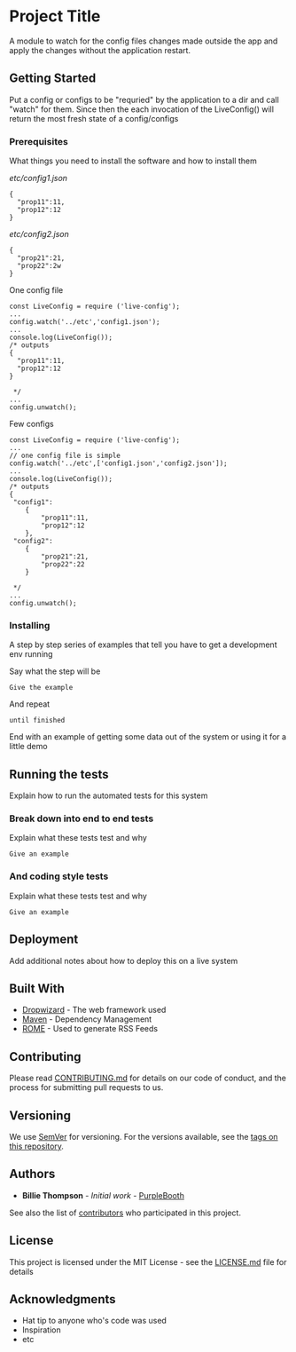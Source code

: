 # Project Title

A module to watch for the config files changes made outside the app and apply the changes without 
the application restart.

## Getting Started

Put a config or configs to be "requried" by the application to a dir and call "watch" for them. Since then
the each invocation of the LiveConfig() will return the most fresh state of a config/configs

### Prerequisites

What things you need to install the software and how to install them

_etc/config1.json_
```
{
  "prop11":11,
  "prop12":12
}
```

_etc/config2.json_
```
{
  "prop21":21,
  "prop22":2w
}
```
One config file 

```
const LiveConfig = require ('live-config');
...
config.watch('../etc','config1.json');
...
console.log(LiveConfig());
/* outputs
{
  "prop11":11,
  "prop12":12
}

 */
...
config.unwatch();

```

Few configs 

```
const LiveConfig = require ('live-config');
...
// one config file is simple
config.watch('../etc',['config1.json','config2.json']);
...
console.log(LiveConfig());
/* outputs
{
 "config1":
	{
		"prop11":11,
		"prop12":12
	},
 "config2":
	{
		"prop21":21,
		"prop22":22
	}

 */
...
config.unwatch();

```


### Installing

A step by step series of examples that tell you have to get a development env running

Say what the step will be

```
Give the example
```

And repeat

```
until finished
```

End with an example of getting some data out of the system or using it for a little demo

## Running the tests

Explain how to run the automated tests for this system

### Break down into end to end tests

Explain what these tests test and why

```
Give an example
```

### And coding style tests

Explain what these tests test and why

```
Give an example
```

## Deployment

Add additional notes about how to deploy this on a live system

## Built With

* [Dropwizard](http://www.dropwizard.io/1.0.2/docs/) - The web framework used
* [Maven](https://maven.apache.org/) - Dependency Management
* [ROME](https://rometools.github.io/rome/) - Used to generate RSS Feeds

## Contributing

Please read [CONTRIBUTING.md](https://gist.github.com/PurpleBooth/b24679402957c63ec426) for details on our code of conduct, and the process for submitting pull requests to us.

## Versioning

We use [SemVer](http://semver.org/) for versioning. For the versions available, see the [tags on this repository](https://github.com/your/project/tags). 

## Authors

* **Billie Thompson** - *Initial work* - [PurpleBooth](https://github.com/PurpleBooth)

See also the list of [contributors](https://github.com/your/project/contributors) who participated in this project.

## License

This project is licensed under the MIT License - see the [LICENSE.md](LICENSE.md) file for details

## Acknowledgments

* Hat tip to anyone who's code was used
* Inspiration
* etc

